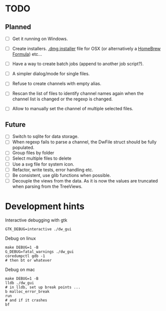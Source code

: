 # TODO

## Planned
- [ ] Get it running on Windows.
- [ ] Create installers.
 [.dmg installer](https://mesonbuild.com/Creating-OSX-packages.html)
 file for OSX (or alternatively a [HomeBrew Formula](https://medium.com/@tharun208/creating-a-homebrew-formula-f76da25b79e4)) etc...

- [ ] Have a way to create batch jobs (append to another job script?).
- [ ] A simpler dialog/mode for single files.

- [ ] Refuse to create channels with empty alias.
- [ ] Rescan the list of files to identify channel names again when
 the channel list is changed or the regexp is changed.
- [ ] Allow to manually set the channel of multiple selected files.


## Future
- [ ] Switch to sqlite for data storage.
- [ ] When regexp fails to parse a channel, the DwFile struct should
       be fully populated.
- [ ] Group files by folder
- [ ] Select multiple files to delete
- [ ] Use a svg file for system icon.
- [ ] Refactor, write tests, error handling etc.
- [ ] Be consistent, use glib functions when possible.
- [ ] Decouple the views from the data. As it is now the values are
       truncated when parsing from the TreeViews.

# Development hints

Interactive debugging with gtk
``` shell
GTK_DEBUG=interactive ./dw_gui
```

Debug on linux
``` shell
make DEBUG=1 -B
G_DEBUG=fatal_warnings ./dw_gui
coredumpctl gdb -1
# then bt or whatever
```

Debug on mac

``` shell
make DEBUG=1 -B
lldb ./dw_gui
# in lldb, set up break points ...
b malloc_error_break
run
# and if it crashes
bf
```
